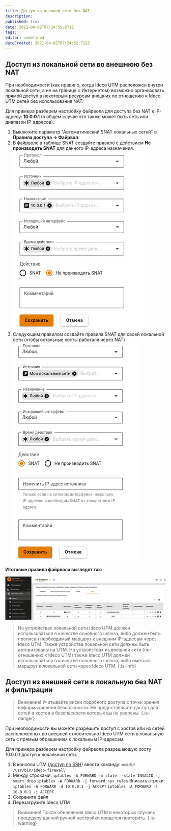 ```yaml
---
title: Доступ из внешней сети без NAT
description: 
published: true
date: 2021-04-02T07:24:55.671Z
tags: 
editor: undefined
dateCreated: 2021-04-02T07:24:52.712Z
---
```


## Доступ из локальной сети во внешнюю без NAT

При необходимости (как правило, когда Ideco UTM расположен внутри локальной сети, а не на границе с Интернетом) возможно организовать прямой доступ в некоторым ресурсам внешних по отношению к Ideco UTM сетей без использования NAT.

Для примера разберем настройку файрвола для доступа без NAT к IP-адресу: **10.0.0.1** (в общем случае это также может быть сеть или диапазон IP-адресов).

1. Выключите параметр "Автоматический SNAT локальных сетей" в **Правила доступа -> Файрвол**.
1. В файрволе в таблице SNAT создайте правило с действием **Не производить SNAT** для данного IP-адреса назначения.
![firewall_snat_3.png](/firewall_snat_3.png)
1. Следующим правилом создайте правила SNAT для своей локальной сети (чтобы остальные хосты работали через NAT)
![firewall_snat_2.png](/firewall_snat_2.png)

**Итоговые правила файрвола выглядят так:**

![firewall_table_snat.png](/firewall_table_snat.png)

> На устройствах локальной сети Ideco UTM должен использоваться в качестве основного шлюза, либо должен быть прописан необходимый маршрут к внешним IP-адресам через Ideco UTM. Также устройства локальной сети должны быть авторизованы на UTM.
На устройствах из внешней сети (по-отношению к Ideco UTM) также Ideco UTM должен использоваться в качестве основного шлюза, либо иметься маршрут к локальной сети через Ideco UTM.
{.is-info}

## Доступ из внешней сети в локальную без NAT и фильтрации

> Внимание! Учитывайте риски подобного доступа с точки зрения информационной безопасности. Не предоставляйте доступ для сетей и хостов в безопасности которых вы не уверены.
{.is-danger}

При необходимости вы можете разрешить доступ с хостов или из сетей расположенных во внешней относительно Ideco UTM сети в локальную сеть с прямым обращением к локальным IP-адресам.

Для примера разберем настройку файрвола разрешающую хосту 10.0.0.1 доступ к локальной сети.

1. В консоли UTM ([доступ по SSH](/Настройка/Правила-доступа/Администраторы)) ввести команду:
`mcedit /usr/bin/ideco-firewall`
1. Между строками:
`iptables -A FORWARD -m state --state INVALID -j smart_drop`
`iptables -A FORWARD -j forward_sys_rules`
Вписать строки:
`iptables -A FORWARD -d 10.0.0.1 -j ACCEPT`
`iptables -A FORWARD -s 10.0.0.1 -j ACCEPT`
1. Сохраните файл
1. Перезагрузите Ideco UTM

> Внимание! После обновления Ideco UTM в некоторых случаях процедуру данной ручной настройки придется повторить.
{.is-warning}
